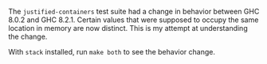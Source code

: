 The `justified-containers` test suite had a change in behavior between GHC 8.0.2 and GHC 8.2.1.
Certain values that were supposed to occupy the same location in memory are now distinct.
This is my attempt at understanding the change.

With `stack` installed, run `make both` to see the behavior change.